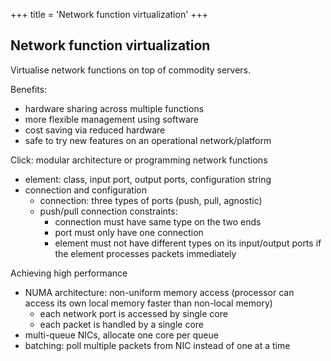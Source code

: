 +++
title = 'Network function virtualization'
+++
## Network function virtualization
Virtualise network functions on top of commodity servers.

Benefits:
- hardware sharing across multiple functions
- more flexible management using software
- cost saving via reduced hardware
- safe to try new features on an operational network/platform

Click: modular architecture or programming network functions
- element: class, input port, output ports, configuration string
- connection and configuration
  - connection: three types of ports (push, pull, agnostic)
  - push/pull connection constraints:
    - connection must have same type on the two ends
    - port must only have one connection
    - element must not have different types on its input/output ports if the element processes packets immediately

Achieving high performance
- NUMA architecture: non-uniform memory access (processor can access its own local memory faster than non-local memory)
  - each network port is accessed by single core
  - each packet is handled by a single core
- multi-queue NICs, allocate one core per queue
- batching: poll multiple packets from NIC instead of one at a time
